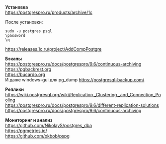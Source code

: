 **Установка**  
https://postgrespro.ru/products/archive/1c  
 
 После установки:
 ```
 sudo -u postgres psql
 \password
 \q
 ```

https://releases.1c.ru/project/AddCompPostgre  


**Бэкапы**  
https://postgrespro.ru/docs/postgrespro/9.6/continuous-archiving  
https://pgbackrest.org  
https://bucardo.org  
И даже windows-gui для pg_dump https://postgresql-backup.com/  

**Реплики**  
https://wiki.postgresql.org/wiki/Replication,_Clustering,_and_Connection_Pooling  
https://postgrespro.ru/docs/postgrespro/9.6/different-replication-solutions  
https://postgrespro.ru/docs/postgrespro/9.6/continuous-archiving  

**Мониторинг и анализ**  
https://github.com/NikolayS/postgres_dba  
https://pgmetrics.io/  
https://github.com/okbob/pspg  

